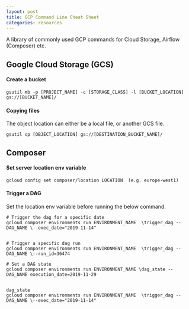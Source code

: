 ```yaml
---
layout: post
title: GCP Command Line Cheat Sheet
categories: resources
---
```


A library of commonly used GCP commands for Cloud Storage, Airflow (Composer) etc.

<!-- more -->

## Google Cloud Storage (GCS)

#### Create a bucket
```
gsutil mb -p [PROJECT_NAME] -c [STORAGE_CLASS] -l [BUCKET_LOCATION] gs://[BUCKET_NAME]/
```

#### Copying files
The object location can either be a local file, or another GCS file.
```
gsutil cp [OBJECT_LOCATION] gs://[DESTINATION_BUCKET_NAME]/
```

## Composer
#### Set server location env variable
```
gcloud config set composer/location LOCATION  (e.g. europe-west1)
```

#### Trigger a DAG
Set the location env variable before running the below command.
```
# Trigger the dag for a specific date
gcloud composer environments run ENVIRONMENT_NAME  \trigger_dag -- DAG_NAME \--exec_date="2019-11-14"


# Trigger a specific dag run
gcloud composer environments run ENVIRONMENT_NAME  \trigger_dag -- DAG_NAME \--run_id=36474

# Set a DAG state
gcloud composer environments run ENVIRONMENT_NAME \dag_state -- DAG_NAME execution_date=2019-11-29


dag_state
gcloud composer environments run ENVIRONMENT_NAME  \trigger_dag -- DAG_NAME \--exec_date="2019-11-14"
```